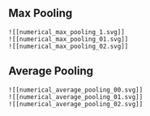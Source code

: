 
## Max Pooling

```image-layout-h
![[numerical_max_pooling_1.svg]]
![[numerical_max_pooling_01.svg]]
![[numerical_max_pooling_02.svg]]
```
## Average Pooling

```image-layout-h
![[numerical_average_pooling_00.svg]]
![[numerical_average_pooling_01.svg]]
![[numerical_average_pooling_02.svg]]
```